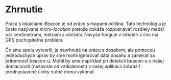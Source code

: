 # Zhrnutie

Práca s lokáciami iBeacon je od práce s mapami odlišná. Táto technológia je často nazývaná *micro-location* pretože dokáže rozpoznávať rozdiely medzi pár centimetrami, metrami a väčšími. Navyše funguje v interiéri s čím má GPS pochopiteľne problém.

Čo sme spolu vytvorili, je navrhnuté na prácu s dosahom, ale pomocou jednoduchých úprav by sme mohli ignorovať dáta dosahu a zamerať sa prítomnosť beacon-u. Mohli by sme napríklad pri detekcii beacon-u v našej domácnosti (nezávisle od vzdialenosti) v našej aplikácii zobraziť prednastavené úlohy nutné doma vykonať.

